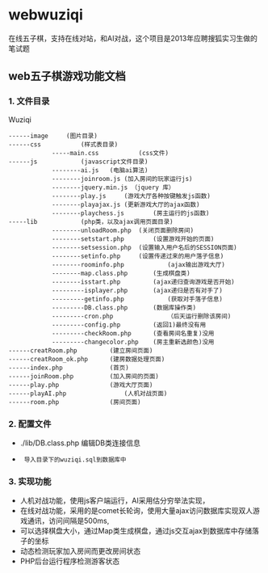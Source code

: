 # webwuziqi
在线五子棋，支持在线对站，和AI对战，这个项目是2013年应聘搜狐实习生做的笔试题

## web五子棋游戏功能文档
### 1.	文件目录
Wuziqi
```
------image     (图片目录)
------css			(样式表目录)
			-----main.css			(css文件)
------js			(javascript文件目录)
			--------ai.js	(电脑ai算法)
			--------joinroom.js	(加入房间的玩家运行js)
			--------jquery.min.js （jquery 库）
			--------play.js		(游戏大厅各种按键触发js函数)
			--------playajax.js	(更新游戏大厅的ajax函数)
			--------playchess.js		(房主运行的js函数)
-----lib			(php类，以及ajax调用页面目录)
			--------unloadRoom.php	(关闭页面删除房间)
			--------setstart.php		(设置游戏开始的页面)
			--------setsession.php	(设置输入用户名后的SESSION页面)
			--------setinfo.php		(设置传递过来的用户落子信息)
			--------roominfo.php			(ajax输出游戏大厅)
			--------map.class.php		(生成棋盘类)
			--------isstart.php			(ajax递归查询游戏是否开始)
			---------isplayer.php		(ajax递归是否有对手了)
			---------getinfo.php			(获取对手落子信息)
			---------DB.class.php		(数据库操作类)
			---------cron.php				（后天运行删除该房间)
			---------config.php			(返回1)最终没有用
			---------checkRoom.php		(查看房间名重复)没用
			---------changecolor.php	(房主重新选颜色)没用
------creatRoom.php			(建立房间页面)
------creatRoom_ok.php		(建房数据处理页面)
------index.php				(首页)
------joinRoom.php			(加入房间的页面)
------play.php				(游戏大厅页面)
------playAI.php				(人机对战页面)
------room.php				(房间页面)
```


### 2.	配置文件
 *	./lib/DB.class.php 编辑DB类连接信息
 *      导入目录下的wuziqi.sql到数据库中

### 3.	实现功能
 *	人机对战功能，使用js客户端运行，AI采用估分穷举法实现，
 * 	在线对战功能，采用的是comet长轮询，使用大量ajax访问数据库实现双人游戏通讯，访问间隔是500ms,
 *	可以选择棋盘大小，通过Map类生成棋盘，通过js交互ajax到数据库中存储落子的坐标
 *	动态检测玩家加入房间而更改房间状态
 *	PHP后台运行程序检测游客状态

